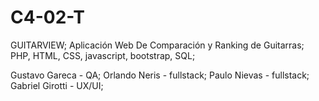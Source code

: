# C4-02-T
GUITARVIEW;
Aplicación Web De Comparación y Ranking de Guitarras;
PHP, HTML, CSS, javascript, bootstrap, SQL;

Gustavo Gareca - QA;
Orlando Neris - fullstack;
Paulo Nievas - fullstack;
Gabriel Girotti - UX/UI;